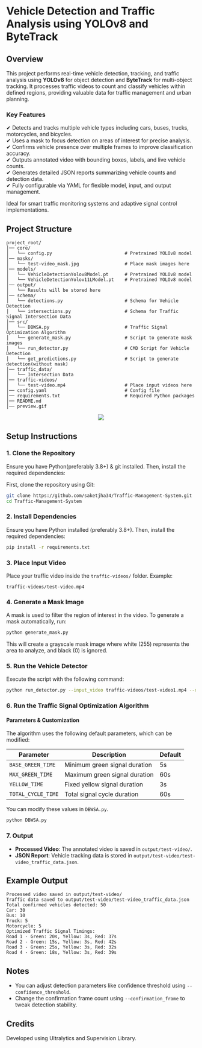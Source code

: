 # Vehicle Detection and Traffic Analysis using YOLOv8 and ByteTrack

## Overview

This project performs real-time vehicle detection, tracking, and traffic analysis using **YOLOv8** for object detection and **ByteTrack** for multi-object tracking. It processes traffic videos to count and classify vehicles within defined regions, providing valuable data for traffic management and urban planning.

### **Key Features**  
✔ Detects and tracks multiple vehicle types including cars, buses, trucks, motorcycles, and bicycles.  
✔ Uses a mask to focus detection on areas of interest for precise analysis.  
✔ Confirms vehicle presence over multiple frames to improve classification accuracy.  
✔ Outputs annotated video with bounding boxes, labels, and live vehicle counts.  
✔ Generates detailed JSON reports summarizing vehicle counts and detection data.  
✔ Fully configurable via YAML for flexible model, input, and output management.

Ideal for smart traffic monitoring systems and adaptive signal control implementations.


## Project Structure

```
project_root/
│── core/
│   └── config.py                           # Pretrained YOLOv8 model
│── masks/
│   └── test-video_mask.jpg                 # Place mask images here
│── models/
│   └── VehicleDetectionYolov8Model.pt      # Pretrained YOLOv8 model
│   └── VehicleDetectionYolov11LModel.pt    # Pretrained YOLOv8 model
│── output/
│   └── Results will be stored here
│── schema/  
│   └── detections.py                       # Schema for Vehicle Detection
│   └── intersections.py                    # Schema for Traffic Signal Intersection Data
│── src/  
│   └── DBWSA.py                            # Traffic Signal Optimization Algorithm
│   └── generate_mask.py                    # Script to generate mask images
│   └── run_detector.py                     # CMD Script for Vehicle Detection
│   └── get_predictions.py                  # Script to generate detection(without mask)
│── traffic_data/
│   └── Intersection Data
│── traffic-videos/
│   └── test-video.mp4                      # Place input videos here
│── config.yaml                             # Config file              
│── requirements.txt                        # Required Python packages
│── README.md                               
│── preview.gif                            
``` 

<p align="center">
    <img src="preview.gif">
</p>

## Setup Instructions

### 1. Clone the Repository

Ensure you have Python(preferably 3.8+) & git installed. Then, install the required dependencies:

First, clone the repository using Git:

```bash
git clone https://github.com/saketjha34/Traffic-Management-System.git
cd Traffic-Management-System
```

### 2. Install Dependencies

Ensure you have Python installed (preferably 3.8+). Then, install the required dependencies:

```bash
pip install -r requirements.txt
```

### 3. Place Input Video

Place your traffic video inside the `traffic-videos/` folder. Example:

```
traffic-videos/test-video.mp4
```

### 4. Generate a Mask Image

A mask is used to filter the region of interest in the video. To generate a mask automatically, run:

```bash
python generate_mask.py 
```

This will create a grayscale mask image where white (255) represents the area to analyze, and black (0) is ignored.

### 5. Run the Vehicle Detector

Execute the script with the following command:

```bash
python run_detector.py --input_video traffic-videos/test-video1.mp4 --output_folder output --mask_image masks/test-video1_mask.jpg --confirmation_frame 15 --confidence_threshold 0.35
```

### 6. Run the Traffic Signal Optimization Algorithm

#### **Parameters & Customization**  

The algorithm uses the following default parameters, which can be modified:  

| Parameter         | Description                              | Default |
|------------------|--------------------------------------|---------|
| `BASE_GREEN_TIME`  | Minimum green signal duration       | 5s      |
| `MAX_GREEN_TIME`   | Maximum green signal duration       | 60s     |
| `YELLOW_TIME`      | Fixed yellow signal duration        | 3s      |
| `TOTAL_CYCLE_TIME` | Total signal cycle duration        | 60s     |

You can modify these values in `DBWSA.py`.  

```bash
python DBWSA.py 
```

### 7. Output

- **Processed Video**: The annotated video is saved in `output/test-video/`.
- **JSON Report**: Vehicle tracking data is stored in `output/test-video/test-video_traffic_data.json`.

## Example Output

```
Processed video saved in output/test-video/
Traffic data saved to output/test-video/test-video_traffic_data.json
Total confirmed vehicles detected: 50
Car: 30
Bus: 10
Truck: 5
Motorcycle: 5
Optimized Traffic Signal Timings:
Road 1 - Green: 20s, Yellow: 3s, Red: 37s
Road 2 - Green: 15s, Yellow: 3s, Red: 42s
Road 3 - Green: 25s, Yellow: 3s, Red: 32s
Road 4 - Green: 18s, Yellow: 3s, Red: 39s
```

## Notes

- You can adjust detection parameters like confidence threshold using `--confidence_threshold`.
- Change the confirmation frame count using `--confirmation_frame` to tweak detection stability.

## Credits

Developed using Ultralytics and Supervision Library.